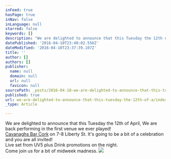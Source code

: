 ```yaml
---
inFeed: true
hasPage: true
inNav: false
inLanguage: null
starred: false
keywords: []
description: "We are delighted to announce that this Tuesday the 12th of April, We are back performing in the first venue we ever played!Cavanaghs Bar Cork\_on 7-8 Liberty St. It's going to be a bit of a celebration and you are all invited!Live set from UV5 plus Drink promotions on the night.Come join us for a bit of midweek madness."
datePublished: '2016-04-10T23:40:02.556Z'
dateModified: '2016-04-10T23:37:39.107Z'
title: ''
author: []
authors: []
publisher:
  name: null
  domain: null
  url: null
  favicon: null
sourcePath: _posts/2016-04-10-we-are-delighted-to-announce-that-this-tuesday-the-12th-of-a.md
published: true
url: we-are-delighted-to-announce-that-this-tuesday-the-12th-of-a/index.html
_type: Article

---
```

We are delighted to announce that this Tuesday the 12th of April, We are back performing in the first venue we ever played!  
[Cavanaghs Bar Cork][0] on 7-8 Liberty St. It's going to be a bit of a celebration and you are all invited!  
Live set from UV5 plus Drink promotions on the night.  
Come join us for a bit of midweek madness.
![](https://the-grid-user-content.s3-us-west-2.amazonaws.com/44887771-99e2-4bd8-8d83-b4926fbea1b3.png)

[0]: https://www.facebook.com/cavanaghsbarcork/